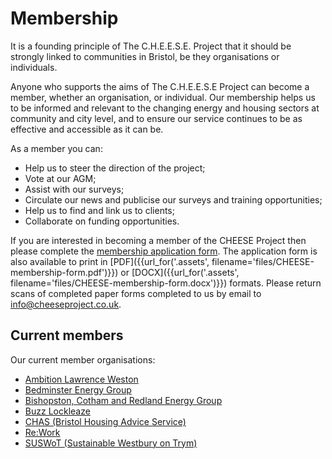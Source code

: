 
# Membership

<p class="lead">
It is a founding principle of The C.H.E.E.S.E. Project that it should be
strongly linked to communities in Bristol, be they organisations or
individuals.
</p>

Anyone who supports the aims of The C.H.E.E.S.E Project can become a member,
whether an organisation, or individual. Our membership helps us to be informed
and relevant to the changing energy and housing sectors at community and city
level, and to ensure our service continues to be as effective and accessible as
it can be.

As a member you can:

 - Help us to steer the direction of the project;
 - Vote at our AGM;
 - Assist with our surveys;
 - Circulate our news and publicise our surveys and training opportunities;
 - Help us to find and link us to clients;
 - Collaborate on funding opportunities.

If you are interested in becoming a member of the CHEESE Project then please
complete the [membership application form](/apply-for-membership). The
application form is also available to print in [PDF]({{url_for('.assets',
filename='files/CHEESE-membership-form.pdf')}}) or [DOCX]({{url_for('.assets',
filename='files/CHEESE-membership-form.docx')}}) formats. Please return scans
of completed paper forms completed to us by email to
[info@cheeseproject.co.uk](mailto:info@cheeseproject.co.uk).

## Current members

Our current member organisations:

- [Ambition Lawrence Weston](https://www.ambitionlw.org/)
- [Bedminster Energy Group](http://www.bedminsterenergy.org.uk/)
- [Bishopston, Cotham and Redland Energy Group](https://www.facebook.com/BCR.EnergyGroup/)
- [Buzz Lockleaze](http://www.buzzlockleaze.co.uk/)
- [CHAS (Bristol Housing Advice Service)](http://www.chasbristol.co.uk/)
- [Re:Work](http://www.knowlewest.co.uk/directory/rework/)
- [SUSWoT (Sustainable Westbury on Trym)](http://www.suswot.org.uk/)
